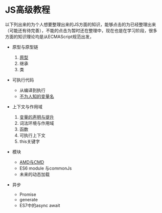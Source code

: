 # JS高级教程

以下列出来的为个人想要整理出来的JS方面的知识，能够点击的为已经整理出来（可能还有待完善），不能的点击为暂时还在整理中，现在也是在学习阶段，很多方面的知识理论均是从ECMAScript规范出发，

* 原型与原型链

  1. [原型](https://github.com/wujinzhe/js-course/blob/master/course/原型/1.原型.md)
  3. 继承
  4. 类

* 可执行代码

  * 从编译到执行
  * [不为人知的变量名](https://github.com/wujinzhe/js-course/blob/master/course/可执行代码/不为人知的变量名.md)

* 上下文与作用域

  1. [变量的声明与提升](https://github.com/wujinzhe/js-course/blob/master/course/上下文与作用域/1.变量的声明与提升.md)
  2. 词法环境与作用域
  3. 函数
  3. 可执行上下文
  4. this关键字
  

* 模块

  * [AMD与CMD](https://github.com/wujinzhe/js-course/blob/master/course/模块/AMD和CMD.md)
  * ES6 module 与commonJs
  * 未来的动态加载

* 异步

  * Promise
  * generate
  * ES7中的async await